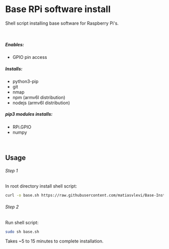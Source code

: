 # Base RPi software install
Shell script installing base software for Raspberry Pi's.

<br/>

##### Enables:
* GPIO pin access

##### Installs:
* python3-pip
* git
* nmap
* npm (armv6l distribution)
* nodejs (armv6l distribution)

##### pip3 modules installs:
* RPi.GPIO
* numpy

<br/>

## Usage
###### Step 1
In root directory install shell script:
```sh
curl -o base.sh https://raw.githubusercontent.com/matiasvlevi/Base-Install/main/base.sh
```
###### Step 2
Run shell script:
```sh
sudo sh base.sh
```

Takes ~5 to 15 minutes to complete installation.

